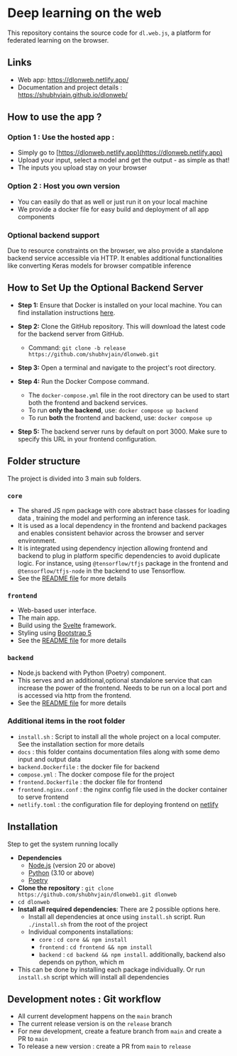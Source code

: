 # Deep learning on the web

This repository contains the source code for  `dl.web.js`, a platform for federated learning on the browser.

## Links
- Web app:   https://dlonweb.netlify.app/
- Documentation and project details :  https://shubhvjain.github.io/dlonweb/

## How to use the app ?

### Option 1 : Use the hosted app : 
- Simply go to  [https://dlonweb.netlify.app](https://dlonweb.netlify.app)  
- Upload your input, select a model and get the output - as simple as that!
- The inputs you upload stay on your browser 
  
### Option 2 : Host you own version 
- You can easily do that as well or just run it on your local machine 
- We provide a docker file for easy build and deployment of all app components

### Optional backend support

Due to resource constraints on the browser, we also provide a standalone backend service accessible via HTTP. It enables additional functionalities like converting Keras models for browser compatible inference

## How to Set Up the Optional Backend Server

- **Step 1:** Ensure that Docker is installed on your local machine. You can find installation instructions [here](https://docs.docker.com/engine/install/).

- **Step 2:** Clone the GitHub repository. This will download the latest code for the backend server from GitHub.
  - Command:  `git clone -b release https://github.com/shubhvjain/dlonweb.git`

- **Step 3:** Open a terminal and navigate to the project's root directory.

- **Step 4:** Run the Docker Compose command.
  - The `docker-compose.yml` file in the root directory can be used to start both the frontend and backend services.  
  - To run **only the backend**, use:  `docker compose up backend`  
  - To run **both** the frontend and backend, use:  `docker compose up`
- **Step 5:** The backend server runs by default on port 3000. Make sure to specify this URL in your frontend configuration.

## Folder structure

The project is divided into 3 main sub folders. 

### `core`
- The shared JS npm package with core abstract base classes for loading data , training the model and performing an inference task. 
- It is used as a local dependency in the frontend and backend packages and enables consistent behavior across the browser and server environment. 
- It is integrated using dependency injection allowing frontend and backend to plug in platform specific dependencies  to avoid duplicate logic. For instance, using `@tensorflow/tfjs` package in the frontend and `@tensorflow/tfjs-node` in the backend to use Tensorflow. 
- See the [README file](./core/README.md) for more details

### `frontend`
- Web-based user interface. 
- The main app. 
- Build using the [Svelte](https://svelte.dev/) framework. 
- Styling using [Bootstrap 5](https://getbootstrap.com/)
- See the [README file](./frontend/README.md) for more details


### `backend`
- Node.js backend with Python (Poetry) component.
- This serves and an additional,optional standalone service that can increase the power of the frontend. Needs to be run on a local port and is accessed via http from the frontend.
- See the [README file](./backend/README.md) for more details


### Additional items in the root folder

- `install.sh` :  Script to install all the whole project on a local computer. See the installation section for more details 
- `docs` : this folder contains documentation files along with some demo input and output data
- `backend.Dockerfile` : the docker file for backend
- `compose.yml` : The docker compose file for the project
- `frontend.Dockerfile` : the docker file for frontend
- `frontend.nginx.conf` : the nginx config file used in the docker container to serve frontend
- `netlify.toml` : the configuration file for deploying frontend on [netlify](https://www.netlify.com/)


## Installation 

Step to get the system running locally

- **Dependencies**
  - [Node.js](https://nodejs.org/en) (version 20 or above)
  - [Python](https://www.python.org/) (3.10 or above)
  - [Poetry](https://python-poetry.org/) 
- **Clone the repository** : `git clone https://github.com/shubhvjain/dlonweb1.git dlonweb` 
- `cd dlonweb`
- **Install all required dependencies**: There are 2 possible options here.
  - Install all dependencies at once using `install.sh` script. Run `./install.sh` from the root of the project
  - Individual components installations:
    - `core` : `cd core && npm install`
    - `frontend` : `cd frontend && npm install`
    - `backend` : `cd backend && npm install`. additionally, backend also depends on python, which m
- This can be done by installing each package individually. Or run `install.sh` script which will install all dependencies 



## Development notes  : Git workflow 

- All current development happens on the `main` branch 
- The current release version is on the `release` branch
- For new development, create a feature branch from `main` and create a PR to `main`
- To release a new version : create a PR from `main`  to `release`
